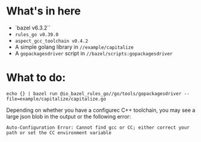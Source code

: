 # What's in here

- `bazel v6.3.2``
- `rules_go v0.39.0`
- `aspect_gcc_toolchain v0.4.2`
- A simple golang library in `//example/capitalize`
- A `gopackagesdriver` script in `//bazel/scripts:gopackagesdriver`

# What to do:

```
echo {} | bazel run @io_bazel_rules_go//go/tools/gopackagesdriver -- file=example/capitalize/capitalize.go
```

Depending on whether you have a configurec C++ toolchain, you may see a large json blob in the output or the following error:

```
Auto-Configuration Error: Cannot find gcc or CC; either correct your path or set the CC environment variable
```
